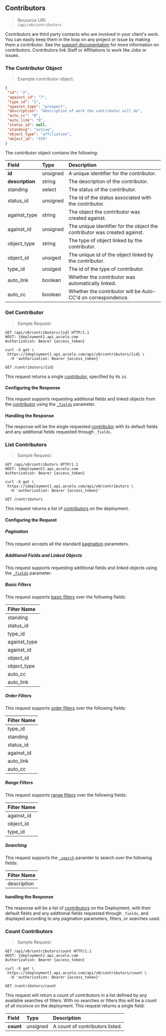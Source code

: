 ## Contributors
> Resource URI:  
`/api/v0/contributors`

Contributors are third party contacts who are involved in your client's work. You can easily keep them in the loop on any project or issue by making them a contributor. 
See the [support documentation](https://www.accelo.com/resources/help/faq/contributors/) for more information on contributors. Contributors link Staff or Affiliations to work like Jobs or issues.

### The Contributor Object
> Example contributor object:

```json
{
 "id": "2",
 "against_id": "7",
 "type_id": "1",
 "against_type": "prospect",
 "description": "Description of work the contributor will do",
 "auto_cc": "0",
 "auto_link": "0",
 "status_id": null,
 "standing": "active",
 "object_type": "affiliation",
 "object_id": "159"
}
```

The contributor object contains the following:

| Field | Type | Description |
|:-|:-|:-|
| **id** | unsigned | A unique identifier for the contributor. |
| **description** | string | The description of the contributor. |
| standing | select | The status of the contributor. |
| status_id | unsigned | The id of the status associated with the contributor. |
| against_type | string | The object the contributor was created against. |
| against_id | unsigned | The unique identifier for the object the contributor was created against. |
| object_type | string | The type of object linked by the contributor. |
| object_id | unsiged | The unique id of the object linked by the contributor. |
| type_id | unsiged | The id of the type of contributor. |
| auto_link | boolean | Whether the contributor was automatically linked. |
| auto_cc | boolean | Whether the contributor will be Auto-CC'd on correspondence. |



### Get Contributor
> Sample Request: 

```http
GET /api/v0/contributors/{id} HTTP/1.1
HOST: {deployment}.api.accelo.com
Authorization: Bearer {access_token}
```

```shell
curl -X get \ 
 https://{deployment}.api.accelo.com/api/v0/contributors/{id} \
  -H 'authorization: Bearer {access_token}'
```

`GET /contributors/{id}`

This request returns a single [contributor](#the-contributor-object), specified by its `id`.

#### Configuring the Response
This request supports requesting additional fields and linked objects from the [contributor](#the-contributor-object)
using the [`_fields`](#configuring-the-response-fields) parameter.

#### Handling the Response
The response will be the single requested [contributor](#the-contributor-object) with its default fields and any additional fields requested through `_fields`.









### List Contributors
>Sample Request:

```http
GET /api/v0/contributors HTTP/1.1
HOST: {deployment}.api.accelo.com
Authorization: Bearer {access_token}
```

```shell
curl -X get \ 
 https://{deployment}.api.accelo.com/api/v0/contributors \
  -H 'authorization: Bearer {access_token}'
```

`GET /contributors`


This request returns a list of [contributors](#the-contributor-object) on the deployment.

#### Configuring the Request

##### Pagination
This request accepts all the standard [pagination](#configuring-the-response-pagination) parameters.

##### Additional Fields and Linked Objects
This request supports requesting additional fields and linked objects using the [`_fields`](#configuring-the-response-fields) parameter.

##### Basic Filters
This request supports [basic filters](#filters-basic-filters) over the following fields:

| Filter Name |
|:-|
| standing |
| status_id |
| type_id |
| against_type |
| against_id |
| object_id |
| object_type |
| auto_cc |
| auto_link |

##### Order Filters
This request supports [order filters](#filters-order-filters) over the following fields:

| Filter Name |
|:-|
| type_id |
| standing |
| status_id |
| against_id |
| auto_link |
| auto_cc |

##### Range Filters
This request supports [range filters](#filters-range-filters) over the following fields:

| Filter Name |
|:-|
| against_id |
| object_id |
| type_id |

##### Searching
This request supports the [`_search`](#configuring-the-response-searching) paramter to search over the following fields:

| Filter Name |
|:-|
| description |

#### handling the Response
The response will be a list of [contributors](#the-contributor-object) on the Deployment, with their default fields and any additional fields requested through `_fields`, and displayed according to any pagination parameters, filters, or searches used.








### Count Contributors
> Sample Request:

```
GET /api/v0/contributors/count HTTP/1.1
HOST: {deployment}.api.accelo.com
Authorization: Bearer {access_token}
```

```shell
curl -X get \ 
 https://{deployment}.api.accelo.com/api/v0/contributors/count \
  -H 'authorization: Bearer {access_token}'
```

`GET /contributors/count`

This request will return a count of contributors in a list defined by any available searches of filters.
With no searches or filters this will be a count of all incoivce on the deployment. This request
returns a single field:

| Field | Type | Description |
|:-|:-|:-|
| **count** | unsigned | A count of contributors listed. |

















